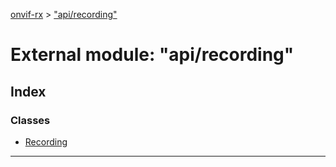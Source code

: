[onvif-rx](../README.md) > ["api/recording"](../modules/_api_recording_.md)

# External module: "api/recording"

## Index

### Classes

* [Recording](../classes/_api_recording_.recording.md)

---

